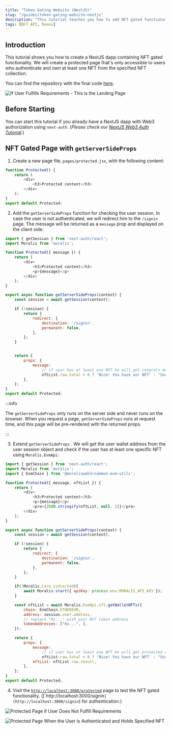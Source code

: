 ```yaml
---
title: "Token Gating Website (NextJS)"
slug: "/guides/token-gating-website-nextjs"
description: "This tutorial teaches you how to add NFT gated functionality to your NextJS dapp. You can set the rules using `getServerSide` for each page you want to protect. This tutorial works on almost any blockchain, including Ethereum, Polygon, BNB Smart Chain, Avalanche, Cronos, and many more!"
tags: [NFT API, Demos]
---
```

## Introduction

This tutorial shows you how to create a NextJS dapp containing NFT gated functionality. We will create a protected page that's only accessible to users who authenticate and own at least one NFT from the specified NFT collection.

You can find the repository with the final code [here](https://github.com/MoralisWeb3/demo-apps/tree/main/nextjs_moralis_nft_gating).

![If User Fulfills Requirements - This is the Landing Page](/img/content/dfc9bf3-81e82ad-Untitled.webp)

## Before Starting

You can start this tutorial if you already have a NextJS dapp with Web3 authorization using `next-auth`. (_Please check our [NextJS Web3 Auth Tutorial](/authentication-api/evm/how-to-sign-in-with-metamask)._)

## NFT Gated Page with `getServerSideProps`

1. Create a new page file, `pages/protected.jsx`, with the following content:

```javascript
function Protected() {
    return (
        <div>
            <h3>Protected content</h3>
        </div>
    );
}
export default Protected;
```



2. Add the `getServerSideProps` function for checking the user session. In case the user is not authenticated, we will redirect him to the `/signin` page. The message will be returned as a `message` prop and displayed on the client side:

```javascript
import { getSession } from 'next-auth/react';
import Moralis from 'moralis';

function Protected({ message }) {
    return (
        <div>
            <h3>Protected content</h3>
            <p>{message}</p>
        </div>
    );
}

export async function getServerSideProps(context) {
    const session = await getSession(context);

    if (!session) {
        return {
            redirect: {
                destination: '/signin',
                permanent: false,
            },
        };
    }


    return {
        props: {
            message:
                // if user has at least one NFT he will get congrats message
                nftList.raw.total > 0 ? 'Nice! You have our NFT' : "Sorry, you don't have our NFT",
        },
    };
}
export default Protected;
```



:::info 

The `getServerSideProps` only runs on the server side and never runs on the browser. When you request a page, `getServerSideProps` runs at request time, and this page will be pre-rendered with the returned props.

:::

3. Extend `getServerSideProps` . We will get the user wallet address from the user session object and check if the user has at least one specific NFT using `Moralis.EvmApi`:

```javascript
import { getSession } from 'next-auth/react';
import Moralis from 'moralis';
import { EvmChain } from '@moralisweb3/common-evm-utils';

function Protected({ message, nftList }) {
    return (
        <div>
            <h3>Protected content</h3>
            <p>{message}</p>
            <pre>{JSON.stringify(nftList, null, 2)}</pre>
        </div>
    );
}

export async function getServerSideProps(context) {
    const session = await getSession(context);

    if (!session) {
        return {
            redirect: {
                destination: '/signin',
                permanent: false,
            },
        };
    }

    if(!Moralis.Core.isStarted){
        await Moralis.start({ apiKey: process.env.MORALIS_API_KEY });
    }

    const nftList = await Moralis.EvmApi.nft.getWalletNFTs({
      	chain: EvmChain.ETHEREUM,
        address: session.user.address,
        // replace "0x..." with your NFT token address
        tokenAddresses: ["0x...", ],
    });

    return {
        props: {
            message:
                // if user has at least one NFT he will get protected content
                nftList.raw.total > 0 ? 'Nice! You have our NFT' : "Sorry, you don't have our NFT",
            nftList: nftList.raw.result,
        },
    };
}
export default Protected;
```



4. Visit the [`http://localhost:3000/protected`](http://localhost:3000/protected`) page to test the NFT gated functionality. ([`http://localhost:3000/signin`](http://localhost:3000/signin`) for authentication.)

![Protected Page if User Does Not Fulfill Requirements](/img/content/f8b4e79-Untitled.webp)

![Protected Page When the User is Authenticated and Holds Specified NFT](/img/content/81e82ad-Untitled.webp)